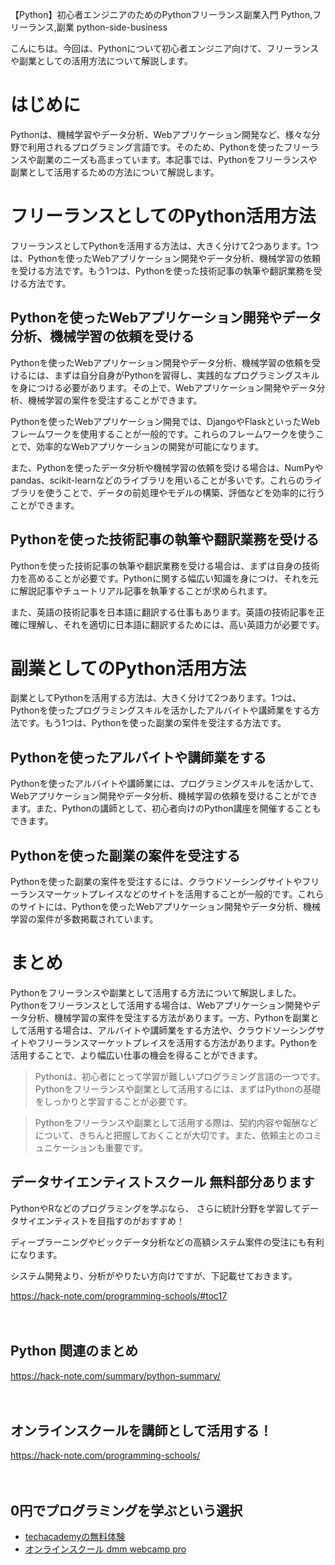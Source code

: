 【Python】初心者エンジニアのためのPythonフリーランス副業入門
Python,フリーランス,副業
python-side-business

こんにちは。今回は、Pythonについて初心者エンジニア向けて、フリーランスや副業としての活用方法について解説します。

# はじめに

Pythonは、機械学習やデータ分析、Webアプリケーション開発など、様々な分野で利用されるプログラミング言語です。そのため、Pythonを使ったフリーランスや副業のニーズも高まっています。本記事では、Pythonをフリーランスや副業として活用するための方法について解説します。

# フリーランスとしてのPython活用方法

フリーランスとしてPythonを活用する方法は、大きく分けて2つあります。1つは、Pythonを使ったWebアプリケーション開発やデータ分析、機械学習の依頼を受ける方法です。もう1つは、Pythonを使った技術記事の執筆や翻訳業務を受ける方法です。

## Pythonを使ったWebアプリケーション開発やデータ分析、機械学習の依頼を受ける

Pythonを使ったWebアプリケーション開発やデータ分析、機械学習の依頼を受けるには、まずは自分自身がPythonを習得し、実践的なプログラミングスキルを身につける必要があります。その上で、Webアプリケーション開発やデータ分析、機械学習の案件を受注することができます。

Pythonを使ったWebアプリケーション開発では、DjangoやFlaskといったWebフレームワークを使用することが一般的です。これらのフレームワークを使うことで、効率的なWebアプリケーションの開発が可能になります。

また、Pythonを使ったデータ分析や機械学習の依頼を受ける場合は、NumPyやpandas、scikit-learnなどのライブラリを用いることが多いです。これらのライブラリを使うことで、データの前処理やモデルの構築、評価などを効率的に行うことができます。

## Pythonを使った技術記事の執筆や翻訳業務を受ける

Pythonを使った技術記事の執筆や翻訳業務を受ける場合は、まずは自身の技術力を高めることが必要です。Pythonに関する幅広い知識を身につけ、それを元に解説記事やチュートリアル記事を執筆することが求められます。

また、英語の技術記事を日本語に翻訳する仕事もあります。英語の技術記事を正確に理解し、それを適切に日本語に翻訳するためには、高い英語力が必要です。

# 副業としてのPython活用方法

副業としてPythonを活用する方法は、大きく分けて2つあります。1つは、Pythonを使ったプログラミングスキルを活かしたアルバイトや講師業をする方法です。もう1つは、Pythonを使った副業の案件を受注する方法です。

## Pythonを使ったアルバイトや講師業をする

Pythonを使ったアルバイトや講師業には、プログラミングスキルを活かして、Webアプリケーション開発やデータ分析、機械学習の依頼を受けることができます。また、Pythonの講師として、初心者向けのPython講座を開催することもできます。

## Pythonを使った副業の案件を受注する

Pythonを使った副業の案件を受注するには、クラウドソーシングサイトやフリーランスマーケットプレイスなどのサイトを活用することが一般的です。これらのサイトには、Pythonを使ったWebアプリケーション開発やデータ分析、機械学習の案件が多数掲載されています。

# まとめ

Pythonをフリーランスや副業として活用する方法について解説しました。Pythonをフリーランスとして活用する場合は、Webアプリケーション開発やデータ分析、機械学習の案件を受注する方法があります。一方、Pythonを副業として活用する場合は、アルバイトや講師業をする方法や、クラウドソーシングサイトやフリーランスマーケットプレイスを活用する方法があります。Pythonを活用することで、より幅広い仕事の機会を得ることができます。

>Pythonは、初心者にとって学習が難しいプログラミング言語の一つです。Pythonをフリーランスや副業として活用するには、まずはPythonの基礎をしっかりと学習することが必要です。

>Pythonをフリーランスや副業として活用する際は、契約内容や報酬などについて、きちんと把握しておくことが大切です。また、依頼主とのコミュニケーションも重要です。

## データサイエンティストスクール 無料部分あります
PythonやRなどのプログラミングを学ぶなら、
さらに統計分野を学習してデータサイエンティストを目指すのがおすすめ！

ディープラーニングやビックデータ分析などの高額システム案件の受注にも有利になります。

システム開発より、分析がやりたい方向けですが、下記載せておきます。

https://hack-note.com/programming-schools/#toc17

　

## Python 関連のまとめ
https://hack-note.com/summary/python-summary/

　

## オンラインスクールを講師として活用する！
https://hack-note.com/programming-schools/

　

## 0円でプログラミングを学ぶという選択
- [techacademyの無料体験](//af.moshimo.com/af/c/click?a_id=2612475&amp;p_id=1555&amp;pc_id=2816&amp;pl_id=22706&amp;url=https%3a%2f%2ftechacademy.jp%2fhtmlcss-trial%3futm_source%3dmoshimo%26utm_medium%3daffiliate%26utm_campaign%3dtextad)
- [オンラインスクール dmm webcamp pro](//af.moshimo.com/af/c/click?a_id=2612482&amp;p_id=1363&amp;pc_id=2297&amp;pl_id=39999&amp;guid=on)

